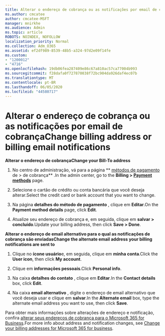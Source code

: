 ```yaml
---
title: Alterar o endereço de cobrança ou as notificações por email de cobrança
ms.author: cmcatee
author: cmcatee-MSFT
manager: mnirkhe
ms.audience: Admin
ms.topic: article
ROBOTS: NOINDEX, NOFOLLOW
localization_priority: Normal
ms.collection: Adm_O365
ms.assetid: ef2df989-8539-48b5-a324-97d2e09f14fe
ms.custom:
- "1200012"
- "4716"
ms.openlocfilehash: 19db06fea287409e86c67a810ac57ca77004b993
ms.sourcegitcommit: f28dafa0f727870038f72bc904da926daf4ec07b
ms.translationtype: MT
ms.contentlocale: pt-BR
ms.lasthandoff: 06/05/2020
ms.locfileid: "44580717"
---
```

# <a name="change-billing-address-or-billing-email-notifications"></a><span data-ttu-id="5c1c0-102">Alterar o endereço de cobrança ou as notificações por email de cobrança</span><span class="sxs-lookup"><span data-stu-id="5c1c0-102">Change billing address or billing email notifications</span></span>

<span data-ttu-id="5c1c0-103">**Alterar o endereço de cobrança**</span><span class="sxs-lookup"><span data-stu-id="5c1c0-103">**Change your Bill-To address**</span></span>

1. <span data-ttu-id="5c1c0-104">No centro de administração, vá para a página \*\* [métodos de pagamento](https://go.microsoft.com/fwlink/p/?linkid=2018806) de > de cobrança\*\* .</span><span class="sxs-lookup"><span data-stu-id="5c1c0-104">In the admin center, go to the **Billing > [Payment methods](https://go.microsoft.com/fwlink/p/?linkid=2018806)** page.</span></span>

2. <span data-ttu-id="5c1c0-105">Selecione o cartão de crédito ou conta bancária que você deseja alterar.</span><span class="sxs-lookup"><span data-stu-id="5c1c0-105">Select the credit card or bank account that you want to change.</span></span>

3. <span data-ttu-id="5c1c0-106">Na página **detalhes do método de pagamento** , clique em **Editar**.</span><span class="sxs-lookup"><span data-stu-id="5c1c0-106">On the **Payment method details** page, click **Edit**.</span></span>

4. <span data-ttu-id="5c1c0-107">Atualize seu endereço de cobrança e, em seguida, clique em **salvar > concluído**.</span><span class="sxs-lookup"><span data-stu-id="5c1c0-107">Update your billing address, then click **Save > Done**.</span></span>

<span data-ttu-id="5c1c0-108">**Alterar o endereço de email alternativo para o qual as notificações de cobrança são enviadas**</span><span class="sxs-lookup"><span data-stu-id="5c1c0-108">**Change the alternate email address your billing notifications are sent to**</span></span> 

1. <span data-ttu-id="5c1c0-109">Clique no **ícone usuário**e, em seguida, clique em **minha conta**.</span><span class="sxs-lookup"><span data-stu-id="5c1c0-109">Click the **User icon**, then click **My account**.</span></span>

2. <span data-ttu-id="5c1c0-110">Clique em **informações pessoais**.</span><span class="sxs-lookup"><span data-stu-id="5c1c0-110">Click **Personal info**.</span></span>

3. <span data-ttu-id="5c1c0-111">Na caixa **detalhes do contato** , clique em **Editar**.</span><span class="sxs-lookup"><span data-stu-id="5c1c0-111">In the **Contact details** box, click **Edit**.</span></span>

4. <span data-ttu-id="5c1c0-112">Na caixa **email alternativo** , digite o endereço de email alternativo que você deseja usar e clique em **salvar**.</span><span class="sxs-lookup"><span data-stu-id="5c1c0-112">In the **Alternate email** box, type the alternate email address you want to use, then click **Save**.</span></span>

<span data-ttu-id="5c1c0-113">Para obter mais informações sobre alterações de endereço e notificação, confira [alterar seus endereços de cobrança para o Microsoft 365 for Business](https://docs.microsoft.com/microsoft-365/commerce/billing-and-payments/change-your-billing-addresses?view=o365-worldwide).</span><span class="sxs-lookup"><span data-stu-id="5c1c0-113">For more info about address and notification changes, see [Change your billing addresses for Microsoft 365 for business](https://docs.microsoft.com/microsoft-365/commerce/billing-and-payments/change-your-billing-addresses?view=o365-worldwide).</span></span>
